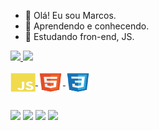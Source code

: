 - 👋 Olá! Eu sou Marcos.
- 👀 Aprendendo e conhecendo. 
- 🌱 Estudando fron-end, JS.

<div align="left">
  <a href="https://github.com/marcos-rcs">
  <img height="100em" src="https://github-readme-stats.vercel.app/api?username=marcos-rcs&show_icons=true&theme=gray&include_all_commits=true&count_private=true"/>
  <img height="150em" src="https://github-readme-stats.vercel.app/api/top-langs/?username=marcos-rcs&layout=compact&langs_count=7&theme=gray"/>
    
</div>
  <div style="display: inline_block"><br>
  <img align="center" alt="Marcos-Js" height="30" width="40" src="https://raw.githubusercontent.com/devicons/devicon/master/icons/javascript/javascript-plain.svg">
  <img align="center" alt="Marcos-HTML" height="30" width="40" src="https://raw.githubusercontent.com/devicons/devicon/master/icons/html5/html5-original.svg">
  <img align="center" alt="Marcos-CSS" height="30" width="40" src="https://raw.githubusercontent.com/devicons/devicon/master/icons/css3/css3-original.svg">
</div>
  
  ##
  
  <div> 
  <a href="https://www.youtube.com/channel/" target="_blank"><img src="https://img.shields.io/badge/YouTube-FF0000?style=for-the-badge&logo=youtube&logoColor=white" target="_blank"></a>
  <a href="https://instagram.com/marcos.rcs" target="_blank"><img src="https://img.shields.io/badge/-Instagram-%23E4405F?style=for-the-badge&logo=instagram&logoColor=white" target="_blank"></a>
 	<a href="https://www.twitch.tv/marcosflaviorcs" target="_blank"><img src="https://img.shields.io/badge/Twitch-9146FF?style=for-the-badge&logo=twitch&logoColor=white" target="_blank"></a>
 <a href="https://discord.gg/Q2fnuwna" target="_blank"><img src="https://img.shields.io/badge/Discord-7289DA?style=for-the-badge&logo=discord&logoColor=white" target="_blank"></a> 
  
 
</div>

<!---
marcos-rcs/marcos-rcs is a ✨ special ✨ repository because its `README.md` (this file) appears on your GitHub profile.
You can click the Preview link to take a look at your changes.
--->
